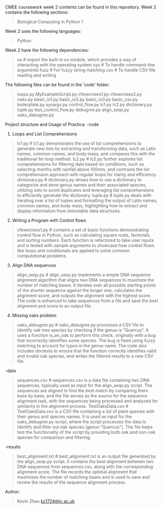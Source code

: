 CMEE coursework week 2 contents can be found in this repository.
Week 2 contains the following sections:
> Biological Computing in Python 1

Week 2 uses the following languages:
> Python

Week 2 have the following dependencies:
> os   # import the built-in os module, which provides a way of interacting with the operating system
> sys  # To handle command-line arguments
> fuzz # For fuzzy string matching
> csv  # To handle CSV file reading and writing

The following files can be found in the 'code' folder:
> loops.py
> MyExampleScript.py
> cfexercises1.py
> cfexercises2.py
> oaks.py
> basic_io1.py
> basic_io2.py
> basic_io3.py
> basic_csv.py
> boilerplate.py
> sysargv.py
> control_flow.py
> lc1.py
> lc2.py
> dictionary.py
> tuple.py
> test_control_flow.py
> debugme.py
> align_seqs.py
> oaks_debugme.py

Project structure and Usage of Practica:
-code
1. Loops and List Comprehensions
> lc1.py # lc1.py demonstrates the use of list comprehensions to generate new lists by extracting and transforming data, such as Latin names, common names, and body mass, and compares this with the traditional for loop method.
> lc2.py # lc2.py further explores list comprehensions for filtering data based on conditions, such as selecting months with rainfall above 100mm, and contrasts the list comprehension approach with regular loops for clarity and efficiency.
> dictionary.py # dictionary.py shows how to use a dictionary to categorize and store genus names and their associated species, utilizing sets to avoid duplicates and leveraging list comprehensions to efficiently generate the dictionary.
> tuple.py # tuple.py deals with iterating over a list of tuples and formatting the output of Latin names, common names, and body mass, highlighting how to extract and display information from immutable data structures.

2. Writing a Program with Control flows
> cfexercises1.py # contains a set of basic functions demonstrating control flow in Python, such as calculating square roots, factorials, and sorting numbers. Each function is refactored to take user inputs and is tested with sample arguments to showcase how control flows like loops and conditionals are applied to solve common computational problems.

3. Align DNA sequences
> align_seqs.py # align_seqs.py implements a simple DNA sequence alignment algorithm that aligns two DNA sequences to maximize the number of matching bases. It iterates over all possible starting points of the shorter sequence against the longer one, calculates the alignment score, and outputs the alignment with the highest score. The code is enhanced to take sequences from a file and save the best alignment and score to an output file.

4. Missing oaks problem
> oaks_debugme.py # oaks_debugme.py processes a CSV file to identify oak tree species by checking if the genus is "Quercus". It uses a function is_an_oak to perform this check, originally with a bug that incorrectly identifies some species. The bug is fixed using fuzzy matching to account for typos in the genus name. The code also includes doctests to ensure that the function correctly identifies valid and invalid oak species, and writes the filtered results to a new CSV file.

-data
> sequences.csv # sequences.csv is a data file containing two DNA sequences, typically used as input for the align_seqs.py script. The sequences are aligned to find the best match by comparing them base by base, and the file serves as the source for the sequence alignment task, with the sequences being processed and analyzed for similarity in the alignment process.
> TestOaksData.csv # TestOaksData.csv is a CSV file containing a list of plant species with their genus and species names. It is used as input for the oaks_debugme.py script, where the script processes the data to identify and filter out oak species (genus "Quercus"). The file helps test the functionality of the script by providing both oak and non-oak species for comparison and filtering.

-results
> best_alignment.txt # best_alignment.txt is an output file generated by the align_seqs.py script. It contains the best alignment between two DNA sequences from sequences.csv, along with the corresponding alignment score. The file records the optimal alignment that maximizes the number of matching bases and is used to save and review the results of the sequence alignment process.

Author:
> Kevin Zhao
> kz1724@ic.ac.uk